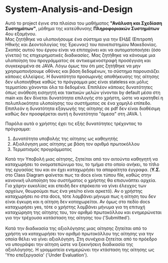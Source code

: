 # System-Analysis-and-Design

Αυτό το project έγινε στα πλαίσια του μαθήματος **"Ανάλυση και Σχεδίαση Συστημάτων"**, μάθημα της κατεύθυνσης **Πληροφοριακών Συστημάτων** 4ου εξαμήνου. \
Μας ζητήθηκε να υλοποιήσουμε ένα σύστημα για την ΕΗΔΕ (Επιτροπή Ηθικής και Δεοντολογίας της Έρευνας) του πανεπιστημίου Μακεδονίας. Σκοπός αυτού του έργου είναι να επιταχύνει και να αυτοματοποιήσει (όσο γίνεται) τις επιχειρηματικές διαδικασίες. Μας ζητήθηκε να κάνουμε μια υλοποίηση του προγράμματος σε αντικειμενοστραφή προσέγγιση και συγκεκριμένα σε JAVA. Λόγω όμως του ότι μας ζητήθηκε να μην χρησιμοποιήσουμε οθόνες και βάση δεδομένων, το σύστημα παρουσιάζει κάποιες ελλείψεις. Η δυνατότητα προσωρινής αποθήκευσης της αίτησης δεν υλοποιήθηκε καθώς το πρόγραμμα μας είναι stateless και μόλις τερματίσει χάνονται όλα τα δεδομένα. Επιπλέον κάποιες δυνατότητες όπως ανάθεση εισηγητή και τακτικών μελών γίνονται by default μέσα στη main και δεν δίνεται δυνατότητα επιλογής στο χρήστη, ώστε να κρατηθεί η πολυπλοκότητα υλοποίησης του συστήματος σε ένα χαμηλό επίπεδο. Επιπλεόν η δυνατότητα εξαγωγής της αίτησης σε pdf δεν είναι διαθέσιμη καθώς δεν προσφέρεται αυτή η δυνατότητα "άμεσα" στη JAVA. \

Παρόλα αυτά ο χρήστης έχει τις εξής δυνατότητες τρέχοντας το πρόγραμμα:
1) Δυνατότητα υποβολής της αίτησης ως καθηγητής
2) Αξιολόγηση μιας αίτησης με βάση τον αριθμό πρωτοκόλλου
3) Τερματισμός προγράμματος

Κατά την Υποβολή μιας αίτησης, ζητείται από τον αιτούντα καθηγητή να καταχωρήσει το ονοματεπώνυμο του, το τμήμα στο οποίο ανήκει, το τίτλο της εργασίας του και αν έχει καταχωρήσει τα απαραίτητα έγγραφα. (**Υ.Σ.** στο Class Diagram φαίνεται πως τα docs είναι τύπου file, καθώς στην  κανονική υλοποίηση του συστήματος ο χρήστης θα επισυνάπτει αρχεία. Για χάρην ευκολίας και επειδή δεν επρόκειτο να γίνει έλεγχος των αρχείων, θεωρούμαι πως ένα yes/no είναι αρκετό). Αν ο χρήστης καταχωρήσει no στα docs, τότε λαμβάνει μήνυμα πως η αίτηση του δεν είναι έγκυρη και η αίτηση δεν καταχωρείται. Αν όμως στο πεδίο docs καταχωρήσει yes, τότε ο χρήστης λαμβάνει μήνυμα για τη επιτυχή καταχώρηση της αίτησης του, τον αριθμό πρωτοκόλλου και ενημερώνεται για την τρέχουσα κατάσταση της αίτησης του ('Submitted'). \
\
Κατά την διαδικασία της αξιολόγησης μιας αίτησης ζητείται από το χρήστη να καταχωρήσει τον αριθμό πρωτοκόλλου της αίτησης για την οποία θέλει να γίνει αξιολόγηση. Στη συνέχεια ζητείται από το πρόεδρο να υπογράψει την αίτηση ώστε να ξεκινήσειη διαδικασία της αξιολόγησης. Η γραμματεία ενημερώνει την κτάσταση της αίτησης ως 'Υπο επεξεργασία' ('Under Evaluation').
